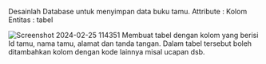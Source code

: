 Desainlah Database untuk menyimpan data buku tamu.
Attribute : Kolom
Entitas : tabel

![Screenshot 2024-02-25 114351](https://github.com/H6ybaangelie/RephpMyAdmin/assets/160241734/6e59f4e9-2916-4eba-b672-f5c2c4bbf93e)
Membuat tabel dengan kolom yang berisi Id tamu, nama tamu, alamat dan tanda tangan. Dalam tabel tersebut boleh ditambahkan kolom dengan kode lainnya misal ucapan dsb.
